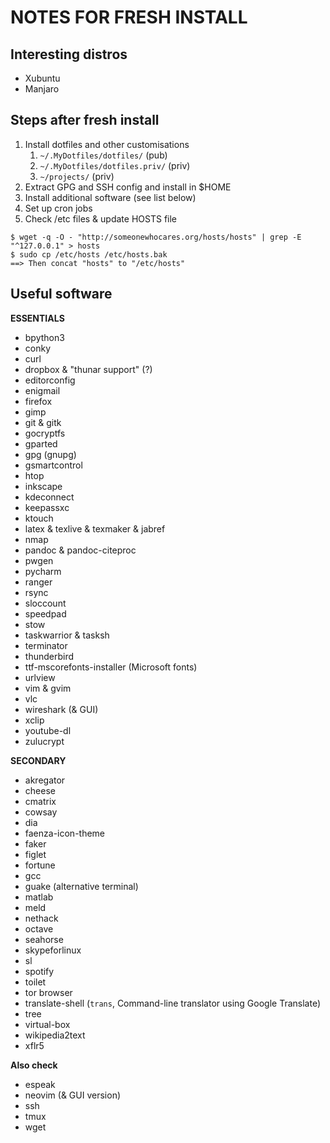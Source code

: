 # NOTES FOR FRESH INSTALL

## Interesting distros

- Xubuntu
- Manjaro

## Steps after fresh install

1. Install dotfiles and other customisations
    1. `~/.MyDotfiles/dotfiles/` (pub)
    2. `~/.MyDotfiles/dotfiles.priv/` (priv)
    3. `~/projects/` (priv)
2. Extract GPG and SSH config and install in $HOME
3. Install additional software (see list below)
4. Set up cron jobs
5. Check /etc files & update HOSTS file

```
$ wget -q -O - "http://someonewhocares.org/hosts/hosts" | grep -E "^127.0.0.1" > hosts
$ sudo cp /etc/hosts /etc/hosts.bak
==> Then concat "hosts" to "/etc/hosts"
```

## Useful software

**ESSENTIALS**

- bpython3
- conky
- curl
- dropbox & "thunar support" (?)
- editorconfig
- enigmail
- firefox
- gimp
- git & gitk
- gocryptfs
- gparted
- gpg (gnupg)
- gsmartcontrol
- htop
- inkscape
- kdeconnect
- keepassxc
- ktouch
- latex & texlive & texmaker & jabref
- nmap
- pandoc & pandoc-citeproc
- pwgen
- pycharm
- ranger
- rsync
- sloccount
- speedpad
- stow
- taskwarrior & tasksh
- terminator
- thunderbird
- ttf-mscorefonts-installer (Microsoft fonts)
- urlview
- vim & gvim
- vlc
- wireshark (& GUI)
- xclip
- youtube-dl
- zulucrypt

**SECONDARY**

- akregator
- cheese
- cmatrix
- cowsay
- dia
- faenza-icon-theme
- faker
- figlet
- fortune
- gcc
- guake (alternative terminal)
- matlab
- meld
- nethack
- octave
- seahorse
- skypeforlinux
- sl
- spotify
- toilet
- tor browser
- translate-shell (`trans`, Command-line translator using Google Translate)
- tree
- virtual-box
- wikipedia2text
- xflr5

**Also check**

- espeak
- neovim (& GUI version)
- ssh
- tmux
- wget


